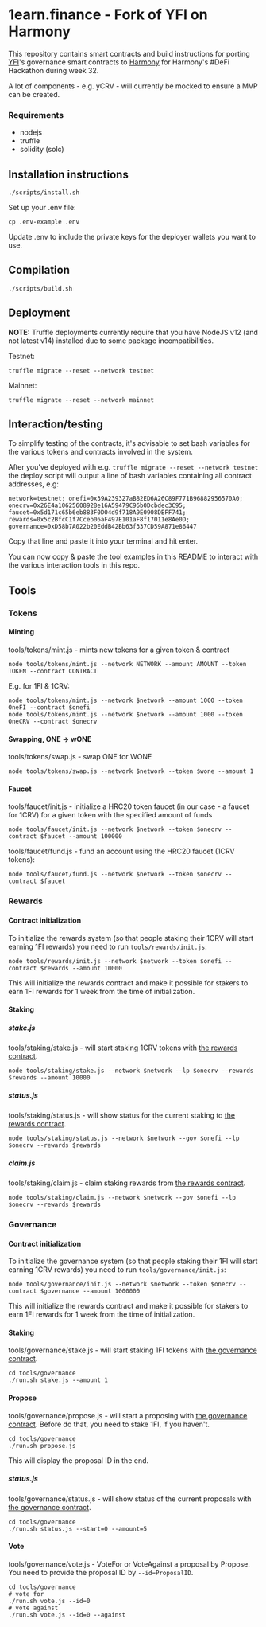 # 1earn.finance - Fork of YFI on Harmony
This repository contains smart contracts and build instructions for porting [YFI](https://yearn.finance)'s governance smart contracts to [Harmony](http://harmony.one) for Harmony's #DeFi Hackathon during week 32.

A lot of components - e.g. yCRV - will currently be mocked to ensure a MVP can be created.

### Requirements 

* nodejs 
* truffle
* solidity (solc)

## Installation instructions
```
./scripts/install.sh
```

Set up your .env file:
```
cp .env-example .env
```
Update .env to include the private keys for the deployer wallets you want to use.

## Compilation
```
./scripts/build.sh
```

## Deployment
**NOTE:** Truffle deployments currently require that you have NodeJS v12 (and not latest v14) installed due to some package incompatibilities.

Testnet:
```
truffle migrate --reset --network testnet
```

Mainnet:
```
truffle migrate --reset --network mainnet
```

## Interaction/testing

To simplify testing of the contracts, it's advisable to set bash variables for the various tokens and contracts involved in the system.

After you've deployed with e.g. `truffle migrate --reset --network testnet` the deploy script will output a line of bash variables containing all contract addresses, e.g:
```
network=testnet; onefi=0x39A239327aB82ED6A26C89F771B96882956570A0; onecrv=0x26E4a10625608928e16A59479C96b0Dcbdec3C95; faucet=0x5d171c65b6eb883F0D04d9f718A9E0908DEFF741; rewards=0x5c2BfcC1f7Cceb06aF497E101aF8f17011e8Ae0D; governance=0xD58b7A022b20EddB42Bb63f337CD59A871e86447
```

Copy that line and paste it into your terminal and hit enter.

You can now copy & paste the tool examples in this README to interact with the various interaction tools in this repo.

## Tools

### Tokens

#### Minting
tools/tokens/mint.js - mints new tokens for a given token & contract

```
node tools/tokens/mint.js --network NETWORK --amount AMOUNT --token TOKEN --contract CONTRACT
```

E.g. for 1FI & 1CRV:

```
node tools/tokens/mint.js --network $network --amount 1000 --token OneFI --contract $onefi
node tools/tokens/mint.js --network $network --amount 1000 --token OneCRV --contract $onecrv
```

#### Swapping, ONE -> wONE
tools/tokens/swap.js - swap ONE for WONE
```
node tools/tokens/swap.js --network $network --token $wone --amount 1
```

#### Faucet
tools/faucet/init.js - initialize a HRC20 token faucet (in our case - a faucet for 1CRV) for a given token with the specified amount of funds
```
node tools/faucet/init.js --network $network --token $onecrv --contract $faucet --amount 100000
```

tools/faucet/fund.js - fund an account using the HRC20 faucet (1CRV tokens):
```
node tools/faucet/fund.js --network $network --token $onecrv --contract $faucet
```

### Rewards

#### Contract initialization
To initialize the rewards system (so that people staking their 1CRV will start earning 1FI rewards) you need to run `tools/rewards/init.js`:

```
node tools/rewards/init.js --network $network --token $onefi --contract $rewards --amount 10000
```

This will initialize the rewards contract and make it possible for stakers to earn 1FI rewards for 1 week from the time of initialization.

#### Staking

##### stake.js
tools/staking/stake.js - will start staking 1CRV tokens with [the rewards contract](contracts/rewards/OneEarnRewards.sol).

```
node tools/staking/stake.js --network $network --lp $onecrv --rewards $rewards --amount 10000
```

##### status.js
tools/staking/status.js - will show status for the current staking to [the rewards contract](contracts/rewards/OneEarnRewards.sol).

```
node tools/staking/status.js --network $network --gov $onefi --lp $onecrv --rewards $rewards
```

##### claim.js
tools/staking/claim.js - claim staking rewards from [the rewards contract](contracts/rewards/OneEarnRewards.sol).

```
node tools/staking/claim.js --network $network --gov $onefi --lp $onecrv --rewards $rewards
```

### Governance

#### Contract initialization
To initialize the governance system (so that people staking their 1FI will start earning 1CRV rewards) you need to run `tools/governance/init.js`:

```
node tools/governance/init.js --network $network --token $onecrv --contract $governance --amount 1000000
```

This will initialize the rewards contract and make it possible for stakers to earn 1FI rewards for 1 week from the time of initialization.

#### Staking
tools/governance/stake.js - will start staking 1FI tokens with [the governance contract](contracts/rewards/OneEarnGovernance.sol).

```
cd tools/governance
./run.sh stake.js --amount 1
```

#### Propose
tools/governance/propose.js - will start a proposing with [the governance contract](contracts/rewards/OneEarnGovernance.sol). Before do that, you need to stake 1FI, if you haven't. 

```
cd tools/governance
./run.sh propose.js
```

This will display the proposal ID in the end.


##### status.js
tools/governance/status.js - will show status of the current proposals with [the governance contract](contracts/rewards/OneEarnGovernance.sol).

```
cd tools/governance
./run.sh status.js --start=0 --amount=5
```

#### Vote
tools/governance/vote.js - VoteFor or VoteAgainst a proposal by Propose. You need to provide the proposal ID by `--id=ProposalID`.

```shell
cd tools/governance
# vote for
./run.sh vote.js --id=0
# vote against
./run.sh vote.js --id=0 --against
```
